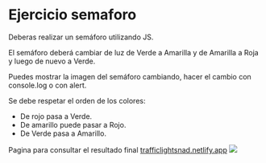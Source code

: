 <h1> Ejercicio semaforo  </h1>
<p> Deberas realizar un semáforo utilizando JS.</p>
<p>El semáforo deberá cambiar de luz de Verde a Amarilla y de Amarilla a Roja y luego de nuevo a Verde.</p>
<p>Puedes mostrar la imagen del semáforo cambiando, hacer el cambio con console.log o con alert. </p>

<p>Se debe respetar el orden de los colores:</p>
<ul>
    <li>De rojo pasa a Verde.</li>
    <li>De amarillo puede pasar a Rojo.</li>
    <li>De Verde pasa a Amarillo.</li>
</ul>

 Pagina para consultar el resultado final  <a href="http://trafficlightsnad.netlify.app"> trafficlightsnad.netlify.app</a>
<img src="http://trafficlightsnad" >